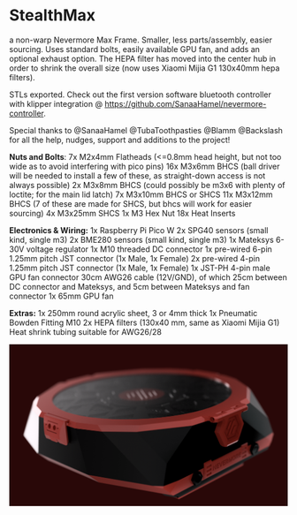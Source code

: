 # StealthMax
a non-warp Nevermore Max Frame. Smaller, less parts/assembly, easier sourcing. Uses standard bolts, easily available GPU fan, and adds an optional exhaust option. The HEPA filter has moved into the center hub in order to shrink the overall size (now uses Xiaomi Mijia G1 130x40mm hepa filters).

STLs exported. Check out the first version software bluetooth controller with klipper integration @ https://github.com/SanaaHamel/nevermore-controller.

Special thanks to @SanaaHamel @TubaToothpasties @Blamm @Backslash for all the help, nudges, support and additions to the project!

**Nuts and Bolts**:
7x M2x4mm Flatheads (<=0.8mm head height, but not too wide as to avoid interfering with pico pins)
16x M3x6mm BHCS (ball driver will be needed to install a few of these, as straight-down access is not always possible)
2x M3x8mm BHCS (could possibly be m3x6 with plenty of loctite; for the main lid latch)
7x M3x10mm BHCS or SHCS
11x M3x12mm BHCS (7 of these are made for SHCS, but bhcs will work for easier sourcing)
4x M3x25mm SHCS
1x M3 Hex Nut
18x Heat Inserts

**Electronics & Wiring:**
1x Raspberry Pi Pico W
2x SPG40 sensors (small kind, single m3)
2x BME280 sensors (small kind, single m3)
1x Mateksys 6-30V voltage regulator
1x M10 threaded DC connector
1x pre-wired 6-pin 1.25mm pitch JST connector (1x Male, 1x Female)
2x pre-wired 4-pin 1.25mm pitch JST connector (1x Male, 1x Female)
1x JST-PH 4-pin male GPU fan connector
30cm AWG26 cable (12V/GND), of which 25cm between DC connector and Mateksys, and 5cm between Mateksys and fan connector
1x 65mm GPU fan

**Extras:**
1x 250mm round acrylic sheet, 3 or 4mm thick
1x Pneumatic Bowden Fitting M10
2x HEPA filters (130x40 mm, same as Xiaomi Mijia G1)
Heat shrink tubing suitable for AWG26/28

![StealthMax](./StealthMax.png)
